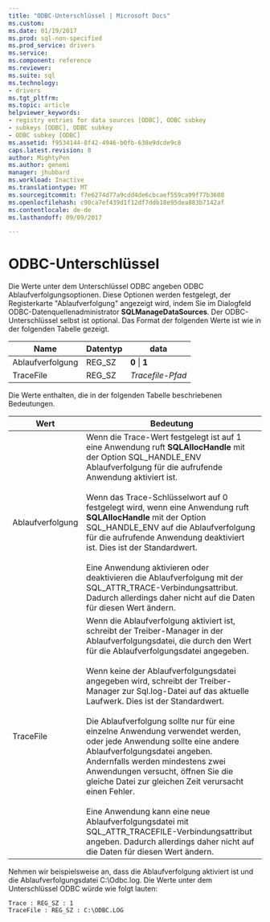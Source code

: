 ```yaml
---
title: "ODBC-Unterschlüssel | Microsoft Docs"
ms.custom: 
ms.date: 01/19/2017
ms.prod: sql-non-specified
ms.prod_service: drivers
ms.service: 
ms.component: reference
ms.reviewer: 
ms.suite: sql
ms.technology:
- drivers
ms.tgt_pltfrm: 
ms.topic: article
helpviewer_keywords:
- registry entries for data sources [ODBC], ODBC subkey
- subkeys [ODBC], ODBC subkey
- ODBC subkey [ODBC]
ms.assetid: f9534144-8f42-4946-b0fb-638e9dcde9c8
caps.latest.revision: 8
author: MightyPen
ms.author: genemi
manager: jhubbard
ms.workload: Inactive
ms.translationtype: MT
ms.sourcegitcommit: f7e6274d77a9cdd4de6cbcaef559ca99f77b3608
ms.openlocfilehash: c90ca7ef439d1f12df7ddb18e95dea883b7142af
ms.contentlocale: de-de
ms.lasthandoff: 09/09/2017

---
```

# <a name="odbc-subkey"></a>ODBC-Unterschlüssel
Die Werte unter dem Unterschlüssel ODBC angeben ODBC Ablaufverfolgungsoptionen. Diese Optionen werden festgelegt, der Registerkarte "Ablaufverfolgung" angezeigt wird, indem Sie im Dialogfeld ODBC-Datenquellenadministrator **SQLManageDataSources**. Der ODBC-Unterschlüssel selbst ist optional. Das Format der folgenden Werte ist wie in der folgenden Tabelle gezeigt.  
  
|Name|Datentyp|data|  
|----------|---------------|----------|  
|Ablaufverfolgung|REG_SZ|**0** &#124; **1**|  
|TraceFile|REG_SZ|*Tracefile-Pfad*|  
  
 Die Werte enthalten, die in der folgenden Tabelle beschriebenen Bedeutungen.  
  
|Wert|Bedeutung|  
|-----------|-------------|  
|Ablaufverfolgung|Wenn die Trace-Wert festgelegt ist auf 1 eine Anwendung ruft **SQLAllocHandle** mit der Option SQL_HANDLE_ENV Ablaufverfolgung für die aufrufende Anwendung aktiviert ist.<br /><br /> Wenn das Trace-Schlüsselwort auf 0 festgelegt wird, wenn eine Anwendung ruft **SQLAllocHandle** mit der Option SQL_HANDLE_ENV auf die Ablaufverfolgung für die aufrufende Anwendung deaktiviert ist. Dies ist der Standardwert.<br /><br /> Eine Anwendung aktivieren oder deaktivieren die Ablaufverfolgung mit der SQL_ATTR_TRACE-Verbindungsattribut. Dadurch allerdings daher nicht auf die Daten für diesen Wert ändern.|  
|TraceFile|Wenn die Ablaufverfolgung aktiviert ist, schreibt der Treiber-Manager in der Ablaufverfolgungsdatei, die durch den Wert für die Ablaufverfolgungsdatei angegeben.<br /><br /> Wenn keine der Ablaufverfolgungsdatei angegeben wird, schreibt der Treiber-Manager zur Sql.log-Datei auf das aktuelle Laufwerk. Dies ist der Standardwert.<br /><br /> Die Ablaufverfolgung sollte nur für eine einzelne Anwendung verwendet werden, oder jede Anwendung sollte eine andere Ablaufverfolgungsdatei angeben. Andernfalls werden mindestens zwei Anwendungen versucht, öffnen Sie die gleiche Datei zur gleichen Zeit verursacht einen Fehler.<br /><br /> Eine Anwendung kann eine neue Ablaufverfolgungsdatei mit SQL_ATTR_TRACEFILE-Verbindungsattribut angeben. Dadurch allerdings daher nicht auf die Daten für diesen Wert ändern.|  
  
 Nehmen wir beispielsweise an, dass die Ablaufverfolgung aktiviert ist und die Ablaufverfolgungsdatei C:\Odbc.log. Die Werte unter dem Unterschlüssel ODBC würde wie folgt lauten:  
  
```  
Trace : REG_SZ : 1  
TraceFile : REG_SZ : C:\ODBC.LOG  
  
```

